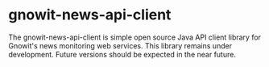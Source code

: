 # gnowit-news-api-client
The gnowit-news-api-client is simple open source Java API client library for Gnowit's news monitoring web services. This library remains under development. Future versions should be expected in the near future.
